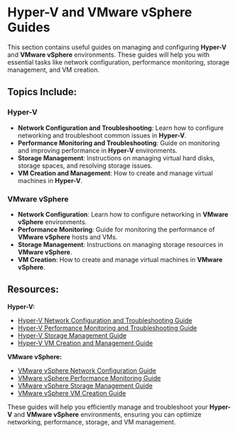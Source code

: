 # Hyper-V and VMware vSphere Guides

This section contains useful guides on managing and configuring **Hyper-V** and **VMware vSphere** environments. These guides will help you with essential tasks like network configuration, performance monitoring, storage management, and VM creation.

## Topics Include:

### Hyper-V
- **Network Configuration and Troubleshooting**: Learn how to configure networking and troubleshoot common issues in **Hyper-V**.
- **Performance Monitoring and Troubleshooting**: Guide on monitoring and improving performance in **Hyper-V** environments.
- **Storage Management**: Instructions on managing virtual hard disks, storage spaces, and resolving storage issues.
- **VM Creation and Management**: How to create and manage virtual machines in **Hyper-V**.

### VMware vSphere
- **Network Configuration**: Learn how to configure networking in **VMware vSphere** environments.
- **Performance Monitoring**: Guide for monitoring the performance of **VMware vSphere** hosts and VMs.
- **Storage Management**: Instructions on managing storage resources in **VMware vSphere**.
- **VM Creation**: How to create and manage virtual machines in **VMware vSphere**.

## Resources:

**Hyper-V:**
- [Hyper-V Network Configuration and Troubleshooting Guide](#Hypervisors/Hyper-V)
- [Hyper-V Performance Monitoring and Troubleshooting Guide](#hyper-v-performance-monitoring-and-troubleshooting)
- [Hyper-V Storage Management Guide](#hyper-v-storage-management)
- [Hyper-V VM Creation and Management Guide](#hyper-v-vm-creation-and-management)

**VMware vSphere:**
- [VMware vSphere Network Configuration Guide](#vmware-vsphere-network-configuration)
- [VMware vSphere Performance Monitoring Guide](#vmware-vsphere-performance-monitoring)
- [VMware vSphere Storage Management Guide](#vmware-vsphere-storage-management)
- [VMware vSphere VM Creation Guide](#vmware-vsphere-vm-creation)

These guides will help you efficiently manage and troubleshoot your **Hyper-V** and **VMware vSphere** environments, ensuring you can optimize networking, performance, storage, and VM management.
